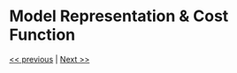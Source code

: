 # Model Representation & Cost Function

<p align="justify">

[<< previous](./README.md)  |  [Next >>](./2-parameter-learning.md)

</p>
